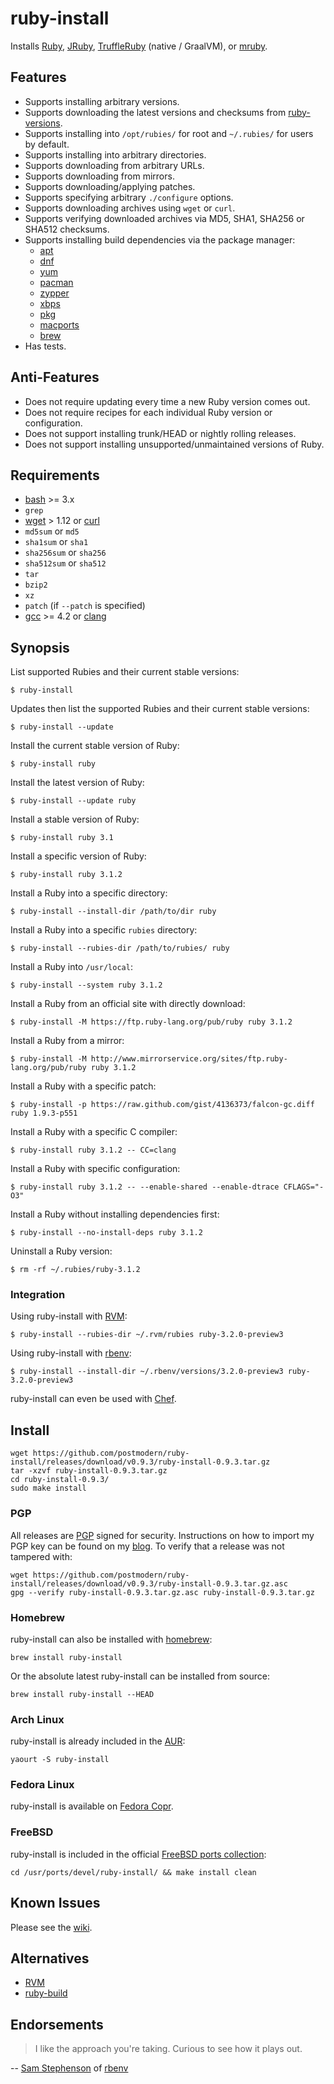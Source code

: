 # ruby-install

Installs [Ruby], [JRuby], [TruffleRuby] (native / GraalVM), or [mruby].

## Features

* Supports installing arbitrary versions.
* Supports downloading the latest versions and checksums from [ruby-versions].
* Supports installing into `/opt/rubies/` for root and `~/.rubies/` for users
  by default.
* Supports installing into arbitrary directories.
* Supports downloading from arbitrary URLs.
* Supports downloading from mirrors.
* Supports downloading/applying patches.
* Supports specifying arbitrary `./configure` options.
* Supports downloading archives using `wget` or `curl`.
* Supports verifying downloaded archives via MD5, SHA1, SHA256 or SHA512
  checksums.
* Supports installing build dependencies via the package manager:
  * [apt]
  * [dnf]
  * [yum]
  * [pacman]
  * [zypper]
  * [xbps]
  * [pkg]
  * [macports]
  * [brew]
* Has tests.

## Anti-Features

* Does not require updating every time a new Ruby version comes out.
* Does not require recipes for each individual Ruby version or configuration.
* Does not support installing trunk/HEAD or nightly rolling releases.
* Does not support installing unsupported/unmaintained versions of Ruby.

## Requirements

* [bash] >= 3.x
* `grep`
* [wget] > 1.12 or [curl]
* `md5sum` or `md5`
* `sha1sum` or `sha1`
* `sha256sum` or `sha256`
* `sha512sum` or `sha512`
* `tar`
* `bzip2`
* `xz`
* `patch` (if `--patch` is specified)
* [gcc] >= 4.2 or [clang]

## Synopsis

List supported Rubies and their current stable versions:

```shell
$ ruby-install
```

Updates then list the supported Rubies and their current stable versions:

```shell
$ ruby-install --update
```

Install the current stable version of Ruby:

```shell
$ ruby-install ruby
```

Install the latest version of Ruby:

```shell
$ ruby-install --update ruby
```

Install a stable version of Ruby:

```shell
$ ruby-install ruby 3.1
```

Install a specific version of Ruby:

```shell
$ ruby-install ruby 3.1.2
```

Install a Ruby into a specific directory:

```shell
$ ruby-install --install-dir /path/to/dir ruby
```

Install a Ruby into a specific `rubies` directory:

```shell
$ ruby-install --rubies-dir /path/to/rubies/ ruby
```

Install a Ruby into `/usr/local`:

```shell
$ ruby-install --system ruby 3.1.2
```

Install a Ruby from an official site with directly download:

```shell
$ ruby-install -M https://ftp.ruby-lang.org/pub/ruby ruby 3.1.2
```

Install a Ruby from a mirror:

```shell
$ ruby-install -M http://www.mirrorservice.org/sites/ftp.ruby-lang.org/pub/ruby ruby 3.1.2
```

Install a Ruby with a specific patch:

```shell
$ ruby-install -p https://raw.github.com/gist/4136373/falcon-gc.diff ruby 1.9.3-p551
```

Install a Ruby with a specific C compiler:

```shell
$ ruby-install ruby 3.1.2 -- CC=clang
```

Install a Ruby with specific configuration:

```shell
$ ruby-install ruby 3.1.2 -- --enable-shared --enable-dtrace CFLAGS="-O3"
```

Install a Ruby without installing dependencies first:

```shell
$ ruby-install --no-install-deps ruby 3.1.2
```

Uninstall a Ruby version:

```shell
$ rm -rf ~/.rubies/ruby-3.1.2
```

### Integration

Using ruby-install with [RVM]:

```shell
$ ruby-install --rubies-dir ~/.rvm/rubies ruby-3.2.0-preview3
```

Using ruby-install with [rbenv]:

```shell
$ ruby-install --install-dir ~/.rbenv/versions/3.2.0-preview3 ruby-3.2.0-preview3
```

ruby-install can even be used with [Chef].

## Install

```shell
wget https://github.com/postmodern/ruby-install/releases/download/v0.9.3/ruby-install-0.9.3.tar.gz
tar -xzvf ruby-install-0.9.3.tar.gz
cd ruby-install-0.9.3/
sudo make install
```

### PGP

All releases are [PGP] signed for security. Instructions on how to import my
PGP key can be found on my [blog][1]. To verify that a release was not tampered
with:

```shell
wget https://github.com/postmodern/ruby-install/releases/download/v0.9.3/ruby-install-0.9.3.tar.gz.asc
gpg --verify ruby-install-0.9.3.tar.gz.asc ruby-install-0.9.3.tar.gz
```

### Homebrew

ruby-install can also be installed with [homebrew]:

```shell
brew install ruby-install
```

Or the absolute latest ruby-install can be installed from source:

```shell
brew install ruby-install --HEAD
```

### Arch Linux

ruby-install is already included in the [AUR]:

```shell
yaourt -S ruby-install
```

### Fedora Linux

ruby-install is available on [Fedora Copr](https://copr.fedorainfracloud.org/coprs/duritong/chruby/).

### FreeBSD

ruby-install is included in the official [FreeBSD ports collection]:

```shell
cd /usr/ports/devel/ruby-install/ && make install clean
```

## Known Issues

Please see the [wiki](https://github.com/postmodern/ruby-install/wiki/Known-Issues).

## Alternatives

* [RVM]
* [ruby-build]

## Endorsements

> I like the approach you're taking. Curious to see how it plays out.

-- [Sam Stephenson](https://twitter.com/sstephenson/status/334461494668443649)
of [rbenv]

[ruby-versions]: https://github.com/postmodern/ruby-versions#readme

[Ruby]: https://www.ruby-lang.org/
[JRuby]: https://jruby.org/
[TruffleRuby]: https://github.com/oracle/truffleruby
[mruby]: https://github.com/mruby/mruby#readme

[apt]: https://wiki.debian.org/Apt
[dnf]: https://fedoraproject.org/wiki/Features/DNF
[yum]: http://yum.baseurl.org/
[pacman]: https://wiki.archlinux.org/index.php/Pacman
[zypper]: https://en.opensuse.org/Portal:Zypper
[xbps]: https://docs.voidlinux.org/xbps/index.html
[pkg]: https://wiki.freebsd.org/pkgng
[macports]: https://www.macports.org/
[brew]: https://brew.sh

[bash]: https://www.gnu.org/software/bash/
[wget]: https://www.gnu.org/software/wget/
[curl]: https://curl.se/

[gcc]: https://gcc.gnu.org/
[clang]: https://clang.llvm.org/

[RVM]: https://rvm.io/
[rbenv]: https://github.com/sstephenson/rbenv#readme
[ruby-build]: https://github.com/sstephenson/ruby-build#readme
[Chef]: https://github.com/rosstimson/chef-ruby_install#readme

[PGP]: https://en.wikipedia.org/wiki/Pretty_Good_Privacy
[1]: https://postmodern.github.io/pgp/

[homebrew]: https://brew.sh/
[AUR]: https://aur.archlinux.org/packages/ruby-install/
[FreeBSD ports collection]: https://www.freshports.org/devel/ruby-install/
